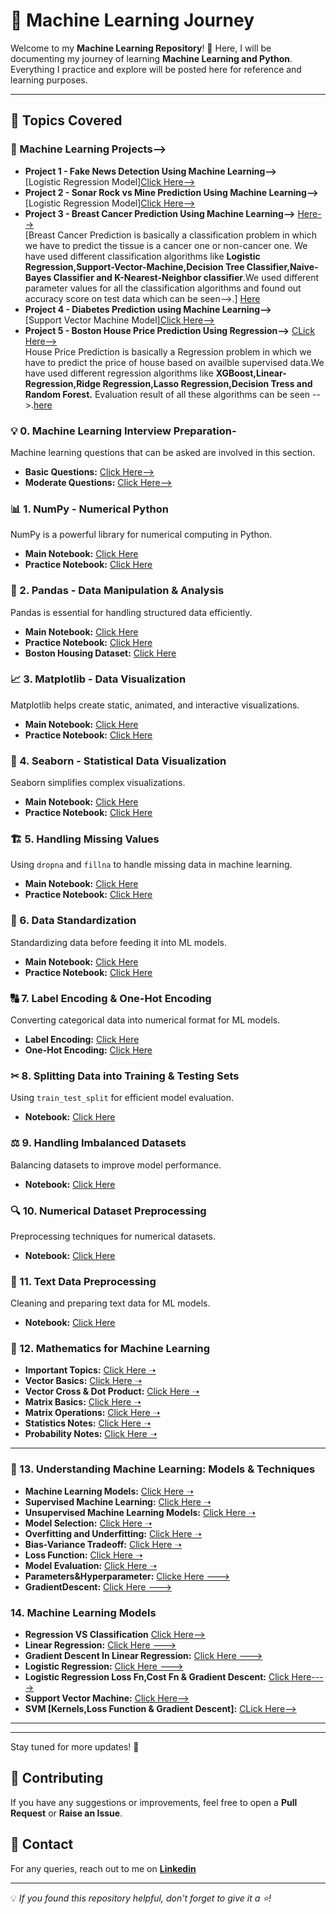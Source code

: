# 🚀 Machine Learning Journey

Welcome to my **Machine Learning Repository**! 🎯 Here, I will be documenting my journey of learning **Machine Learning and Python**. Everything I practice and explore will be posted here for reference and learning purposes.

---

## 📌 Topics Covered

### 🧠 Machine Learning Projects-->

- **Project 1 - Fake News Detection Using Machine Learning-->** </br>[Logistic Regression Model][Click Here-->](https://github.com/KARTIKPARATKAR/Fake-News-Detection-Using-Machine-Learning/blob/main/Project_Fake_News_Detection_.ipynb)
- **Project 2 - Sonar Rock vs Mine Prediction Using Machine Learning-->**  </br> [Logistic Regression Model][Click Here-->](https://github.com/KARTIKPARATKAR/SONAR-Rock-VS-Mine-Prediction-Using-Machine-Learning)
- **Project 3 - Breast Cancer Prediction Using Machine Learning-->** [Here-->](https://github.com/KARTIKPARATKAR/MACHINE-LEARNING-WORK/blob/main/BreastCancerClassificationUsingLR_SVM_DT_RF.ipynb)</br> [Breast Cancer Prediction is basically a classification problem in which we have to predict the tissue is a cancer one or non-cancer one. We have used different classification algorithms like **Logistic Regression,Support-Vector-Machine,Decision Tree Classifier,Naive-Bayes Classifier and K-Nearest-Neighbor classifier**.We used different parameter values for all the classification algorithms and found out accuracy score on test data which can be seen-->.] [Here](https://github.com/KARTIKPARATKAR/MACHINE-LEARNING-WORK/blob/main/BreastCancerPrediction.txt)
- **Project 4 - Diabetes Prediction using Machine Learning-->** </br> [Support Vector Machine Model][Click Here-->](https://github.com/KARTIKPARATKAR/MACHINE-LEARNING-WORK/blob/main/DiabetesPrediction.ipynb)
- **Project 5 - Boston House Price Prediction Using Regression-->** [CLick Here-->](https://github.com/KARTIKPARATKAR/MACHINE-LEARNING-WORK/blob/main/HousePricePredictionUsingRegression.ipynb)</br>
House Price Prediction is basically a Regression problem in which we have to predict the price of house based on availble supervised data.We have used different regression algorithms like **XGBoost,Linear-Regression,Ridge Regression,Lasso Regression,Decision Tress and Random Forest.** Evaluation result of all these algorithms can be seen -->.[here](https://github.com/KARTIKPARATKAR/MACHINE-LEARNING-WORK/blob/main/BostonHousingFinalModelSelection.txt)

### 💡 0. Machine Learning Interview Preparation-
Machine learning questions that can be asked are involved in this section.
- **Basic Questions:** [Click Here-->](https://github.com/KARTIKPARATKAR/MACHINE-LEARNING-WORK/blob/main/MachineLearningInterviewPreparation.ipynb)
- **Moderate Questions:** [Click Here-->](https://github.com/KARTIKPARATKAR/MACHINE-LEARNING-WORK/blob/main/InterviewQuestionsForML_Interview.ipynb)

### 📊 1. NumPy - Numerical Python
NumPy is a powerful library for numerical computing in Python.
- **Main Notebook:** [Click Here](https://github.com/KARTIKPARATKAR/MACHINE-LEARNING-WORK/blob/main/3_1_numpy(numerical_python).ipynb)
- **Practice Notebook:** [Click Here](https://github.com/KARTIKPARATKAR/MACHINE-LEARNING-WORK/blob/main/NumpyPractice.ipynb)

### 📝 2. Pandas - Data Manipulation & Analysis
Pandas is essential for handling structured data efficiently.
- **Main Notebook:** [Click Here](https://github.com/KARTIKPARATKAR/MY-MACHINE-LEARNING-WORK/blob/main/PANDAS.ipynb)
- **Practice Notebook:** [Click Here](https://github.com/KARTIKPARATKAR/MACHINE-LEARNING-WORK/blob/main/PandasPractice.ipynb)
- **Boston Housing Dataset:** [Click Here](https://github.com/KARTIKPARATKAR/MY-MACHINE-LEARNING-WORK/blob/main/BostonHousing.csv)

### 📈 3. Matplotlib - Data Visualization
Matplotlib helps create static, animated, and interactive visualizations.
- **Main Notebook:** [Click Here](https://github.com/KARTIKPARATKAR/MY-MACHINE-LEARNING-WORK/blob/main/MATPLOTLIB.ipynb)
- **Practice Notebook:** [Click Here](https://github.com/KARTIKPARATKAR/MACHINE-LEARNING-WORK/blob/main/MatplotlibPractice.ipynb)

### 🎨 4. Seaborn - Statistical Data Visualization
Seaborn simplifies complex visualizations.
- **Main Notebook:** [Click Here](https://github.com/KARTIKPARATKAR/MY-MACHINE-LEARNING-WORK/blob/main/Seaborn.ipynb)
- **Practice Notebook:** [Click Here](https://github.com/KARTIKPARATKAR/MACHINE-LEARNING-WORK/blob/main/SeabornPractice.ipynb)

### 🏗 5. Handling Missing Values
Using `dropna` and `fillna` to handle missing data in machine learning.
- **Main Notebook:** [Click Here](https://github.com/KARTIKPARATKAR/MY-MACHINE-LEARNING-WORK/blob/main/HandlingMissingValues.ipynb)
- **Practice Notebook:** [Click Here](https://github.com/KARTIKPARATKAR/MACHINE-LEARNING-WORK/blob/main/handlingmissingvaluesbyimputationanddropping.ipynb)

### 🔢 6. Data Standardization
Standardizing data before feeding it into ML models.
- **Main Notebook:** [Click Here](https://github.com/KARTIKPARATKAR/MY-MACHINE-LEARNING-WORK/blob/main/DataStandardization.ipynb)
- **Practice Notebook:** [Click Here](https://github.com/KARTIKPARATKAR/MACHINE-LEARNING-WORK/blob/main/FeatureScaling.ipynb)

### 🔠 7. Label Encoding & One-Hot Encoding
Converting categorical data into numerical format for ML models.
- **Label Encoding:** [Click Here](https://github.com/KARTIKPARATKAR/MACHINE-LEARNING-WORK/blob/main/LabelEncoding.ipynb)
- **One-Hot Encoding:** [Click Here](https://github.com/KARTIKPARATKAR/MACHINE-LEARNING-WORK/blob/main/onehotencoding.ipynb)

### ✂ 8. Splitting Data into Training & Testing Sets
Using `train_test_split` for efficient model evaluation.
- **Notebook:** [Click Here](https://github.com/KARTIKPARATKAR/MACHINE-LEARNING-WORK/blob/main/TrainTestSplitTheData.ipynb)

### ⚖ 9. Handling Imbalanced Datasets
Balancing datasets to improve model performance.
- **Notebook:** [Click Here](https://github.com/KARTIKPARATKAR/MACHINE-LEARNING-WORK/blob/main/HandelingImbalancedDataset.ipynb)

### 🔍 10. Numerical Dataset Preprocessing
Preprocessing techniques for numerical datasets.
- **Notebook:** [Click Here](https://github.com/KARTIKPARATKAR/MACHINE-LEARNING-WORK/blob/main/NumericalDatasetPreprocessing.ipynb)

### 📝 11. Text Data Preprocessing
Cleaning and preparing text data for ML models.
- **Notebook:** [Click Here](https://github.com/KARTIKPARATKAR/MACHINE-LEARNING-WORK/blob/main/TextDatasetPreprocessing.ipynb)

### 📐 12. Mathematics for Machine Learning
- **Important Topics:** [Click Here ➝](https://github.com/KARTIKPARATKAR/MACHINE-LEARNING-WORK/blob/main/MathsForMl.txt)
- **Vector Basics:** [Click Here ➝](https://github.com/KARTIKPARATKAR/MACHINE-LEARNING-WORK/blob/main/VectorOperationsINPython.ipynb)
- **Vector Cross & Dot Product:** [Click Here ➝](https://github.com/KARTIKPARATKAR/MACHINE-LEARNING-WORK/blob/main/VectoDotAndCrossProducts.ipynb)
- **Matrix Basics:** [Click Here ➝](https://github.com/KARTIKPARATKAR/MACHINE-LEARNING-WORK/blob/main/MatrixInMachineLearning.ipynb)
- **Matrix Operations:** [Click Here ➝](https://github.com/KARTIKPARATKAR/MACHINE-LEARNING-WORK/blob/main/MatrixOperations.ipynb)
- **Statistics Notes:** [Click Here ➝](https://github.com/KARTIKPARATKAR/MACHINE-LEARNING-WORK/blob/main/StatisticsNotes.ipynb)
- **Probability Notes:** [Click Here ➝](https://github.com/KARTIKPARATKAR/MACHINE-LEARNING-WORK/blob/main/ProbabilityNotes.ipynb)

---

### 🤖 13. Understanding Machine Learning: Models & Techniques
- **Machine Learning Models:** [Click Here ➝](https://github.com/KARTIKPARATKAR/MACHINE-LEARNING-WORK/blob/main/Machine_Learning_Models.ipynb)
- **Supervised Machine Learning:** [Click Here ➝](https://github.com/KARTIKPARATKAR/MACHINE-LEARNING-WORK/blob/main/Supervised_Learning_Algorithms.ipynb)
- **Unsupervised Machine Learning Models:** [Click Here ➝](https://github.com/KARTIKPARATKAR/MACHINE-LEARNING-WORK/blob/main/Unsupervised_Machine_Learning_Models.ipynb)
- **Model Selection:** [Click Here ➝](https://github.com/KARTIKPARATKAR/MACHINE-LEARNING-WORK/blob/main/Model_Selection.ipynb)
- **Overfitting and Underfitting:** [Click Here ➝](https://github.com/KARTIKPARATKAR/MACHINE-LEARNING-WORK/blob/main/OverfittingAndUnderfitting.ipynb)
- **Bias-Variance Tradeoff:** [Click Here ➝](https://github.com/KARTIKPARATKAR/MACHINE-LEARNING-WORK/blob/main/BIasVarianceTradeoff.ipynb)
- **Loss Function:** [Click Here ➝](https://github.com/KARTIKPARATKAR/MACHINE-LEARNING-WORK/blob/main/LossFunction.ipynb)
- **Model Evaluation:** [Click Here ➝](https://github.com/KARTIKPARATKAR/MACHINE-LEARNING-WORK/blob/main/ModelEvaluation.ipynb)
- **Parameters&Hyperparameter:** [Clicke Here --->](https://github.com/KARTIKPARATKAR/MACHINE-LEARNING-WORK/blob/main/ModelParametersAndHyperparameters.ipynb)
- **GradientDescent:** [Click Here --->](https://github.com/KARTIKPARATKAR/MACHINE-LEARNING-WORK/blob/main/GradientDescent.ipynb)

### 14. Machine Learning Models 
- **Regression VS Classification** [Click Here-->](https://github.com/KARTIKPARATKAR/MACHINE-LEARNING-WORK/blob/main/RegressionVSClassification.ipynb)
- **Linear Regression:** [Click Here --->](https://github.com/KARTIKPARATKAR/MACHINE-LEARNING-WORK/blob/main/LinearRegressionModel.ipynb)
- **Gradient Descent In Linear Regression:** [Click Here --->](https://github.com/KARTIKPARATKAR/MACHINE-LEARNING-WORK/blob/main/GradeientDescentInLinearRegression.ipynb)
- **Logistic Regression:** [Click Here --->](https://github.com/KARTIKPARATKAR/MACHINE-LEARNING-WORK/blob/main/LogisticRegression.ipynb)
- **Logistic Regression Loss Fn,Cost Fn & Gradient Descent:** [Click Here---->](https://github.com/KARTIKPARATKAR/MACHINE-LEARNING-WORK/blob/main/LogisticRegression_Loss%26Cost_Function_with_Gradient_Descent.ipynb)
- **Support Vector Machine:** [Click Here-->](https://github.com/KARTIKPARATKAR/MACHINE-LEARNING-WORK/blob/main/SupportVectorMachine.ipynb)
- **SVM [Kernels,Loss Function & Gradient Descent]:** [CLick Here-->](https://github.com/KARTIKPARATKAR/MACHINE-LEARNING-WORK/blob/main/SupportVectorMachine(Kernels%2CLoss_Function_%26_Gradient_Descent).ipynb)

---
---

Stay tuned for more updates! 🚀

## 🤝 Contributing
If you have any suggestions or improvements, feel free to open a **Pull Request** or **Raise an Issue**.

## 📩 Contact
For any queries, reach out to me on **[Linkedin](https://www.linkedin.com/in/kartik-paratkar-91917222b/)** 

---

💡 *If you found this repository helpful, don't forget to give it a ⭐!*
